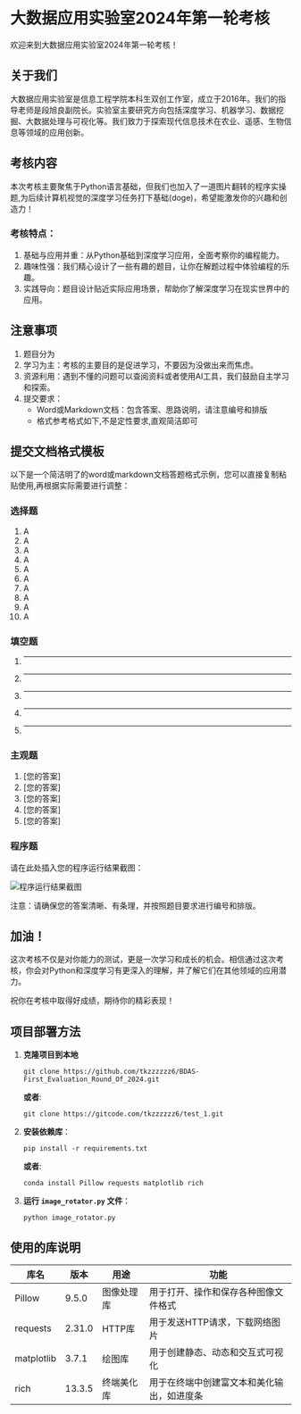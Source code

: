 # 大数据应用实验室2024年第一轮考核

欢迎来到大数据应用实验室2024年第一轮考核！

## 关于我们

大数据应用实验室是信息工程学院本科生双创工作室，成立于2016年。我们的指导老师是段旭良副院长。实验室主要研究方向包括深度学习、机器学习、数据挖掘、大数据处理与可视化等。我们致力于探索现代信息技术在农业、遥感、生物信息等领域的应用创新。

## 考核内容

本次考核主要聚焦于Python语言基础，但我们也加入了一道图片翻转的程序实操题,为后续计算机视觉的深度学习任务打下基础(doge)，希望能激发你的兴趣和创造力！

### 考核特点：

1. 基础与应用并重：从Python基础到深度学习应用，全面考察你的编程能力。
2. 趣味性强：我们精心设计了一些有趣的题目，让你在解题过程中体验编程的乐趣。
3. 实践导向：题目设计贴近实际应用场景，帮助你了解深度学习在现实世界中的应用。

## 注意事项

1. 题目分为
2. 学习为主：考核的主要目的是促进学习，不要因为没做出来而焦虑。
3. 资源利用：遇到不懂的问题可以查阅资料或者使用AI工具，我们鼓励自主学习和探索。
4. 提交要求：
   - Word或Markdown文档：包含答案、思路说明，请注意编号和排版
   - 格式参考格式如下,不是定性要求,直观简洁即可

## 提交文档格式模板

以下是一个简洁明了的word或markdown文档答题格式示例，您可以直接复制粘贴使用,再根据实际需要进行调整：

### 选择题

1. A
2. A
3. A
4. A
5. A
6. A
7. A
8. A
9. A
10. A

### 填空题
1. _______________
2. _______________
3. _______________
4. _______________
5. _______________

### 主观题
1. [您的答案]
2. [您的答案]
3. [您的答案]
4. [您的答案]
5. [您的答案]

### 程序题
请在此处插入您的程序运行结果截图：

![程序运行结果截图](图片路径或URL)

注意：请确保您的答案清晰、有条理，并按照题目要求进行编号和排版。

## 加油！

这次考核不仅是对你能力的测试，更是一次学习和成长的机会。相信通过这次考核，你会对Python和深度学习有更深入的理解，并了解它们在其他领域的应用潜力。

祝你在考核中取得好成绩，期待你的精彩表现！

## 项目部署方法

1. **克隆项目到本地**
   ```
   git clone https://github.com/tkzzzzzz6/BDAS-First_Evaluation_Round_Of_2024.git
   ```
   **或者**:
   ```
   git clone https://gitcode.com/tkzzzzzz6/test_1.git
   ```
2. **安装依赖库**：
   ```
   pip install -r requirements.txt
   ```
   **或者**:
   ```
   conda install Pillow requests matplotlib rich
   ```
3. **运行 `image_rotator.py` 文件**：
   ```
   python image_rotator.py
   ```

## 使用的库说明

| 库名 | 版本 | 用途 | 功能 |
|------|------|------|------|
| Pillow | 9.5.0 | 图像处理库 | 用于打开、操作和保存各种图像文件格式 |
| requests | 2.31.0 | HTTP库 | 用于发送HTTP请求，下载网络图片 |
| matplotlib | 3.7.1 | 绘图库 | 用于创建静态、动态和交互式可视化 |
| rich | 13.3.5 | 终端美化库 | 用于在终端中创建富文本和美化输出，如进度条 |